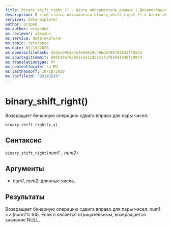 ```yaml
---
title: binary_shift_right () — Azure обозреватель данных | Документация Майкрософт
description: В этой статье описывается binary_shift_right () в Azure обозреватель данных.
services: data-explorer
author: orspod
ms.author: orspodek
ms.reviewer: alexans
ms.service: data-explorer
ms.topic: reference
ms.date: 02/13/2020
ms.openlocfilehash: d33ecb954a7e1e6d0c9c39bdbf057d284affd22b
ms.sourcegitcommit: 608539af6ab511aa11d82c17b782641340fc8974
ms.translationtype: MT
ms.contentlocale: ru-RU
ms.lasthandoff: 10/20/2020
ms.locfileid: "92243520"
---
```

# <a name="binary_shift_right"></a>binary_shift_right()

Возвращает бинарную операцию сдвига вправо для пары чисел.

```kusto
binary_shift_right(x,y) 
```

## <a name="syntax"></a>Синтаксис

`binary_shift_right(`*num1* `,` *num2*`)`

## <a name="arguments"></a>Аргументы

* *num1*, *num2*: длинные числа.

## <a name="returns"></a>Результаты

Возвращает бинарную операцию сдвига вправо для пары чисел: num1 >>  (num2% 64).
Если n является отрицательным, возвращается значение NULL.